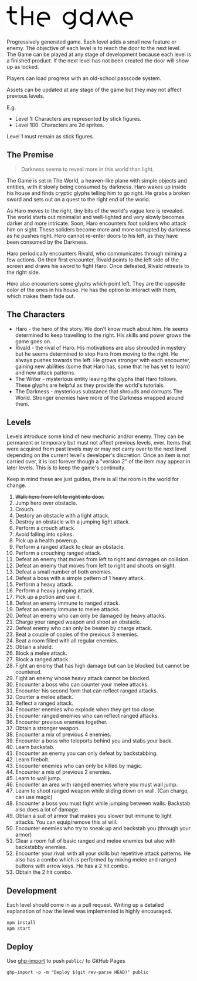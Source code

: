 # ![The Game](logo.png)

Progressively generated game. Each level adds a small new feature or enemy. The objective of each level is to reach the door to the next level. The Game can be played at any stage of development because each level is a finished product. If the next level has not been created the door will show up as locked.

Players can load progress with an old-school passcode system.

Assets can be updated at any stage of the game but they may not affect previous levels.

E.g.

* Level 1: Characters are represented by stick figures.
* Level 100: Characters are 2d sprites.

Level 1 must remain as stick figures.

## The Premise

> Darkness seems to reveal more in this world than light.

The Game is set in The World, a heaven-like plane with simple objects and entities, with it slowly being consumed by darkness. Haro wakes up inside his house and finds cryptic glyphs telling him to go right. He grabs a broken sword and sets out on a quest to the right end of the world.

As Haro moves to the right, tiny bits of the world's vague lore is revealed. The world starts out minimalist and well-lighted and very slowly becomes darker and more intricate. Soon, Haro encounters foot soldiers who attack him on sight. These soliders become more and more corrupted by darkness as he pushes right. Hero cannot re-enter doors to his left, as they have been consumed by the Darkness.

Haro periodically encounters Rivald, who communicates through miming a few actions. On their first encounter, Rivald points to the left side of the screen and draws his sword to fight Haro. Once defeated, Rivald retreats to the right side.

Hero also encounters some glyphs which point left. They are the opposite color of the ones in his house. He has the option to interact with them, which makes them fade out.

## The Characters

 * Haro - the hero of the story. We don't know much about him. He seems determined to keep travelling to the right. His skills and power grows the game goes on.
 * Rivald - the rival of Haro. His motivations are also shrouded in mystery but he seems determined to stop Haro from moving to the right. He always pushes towards the left. He grows stronger with each encounter, gaining new abilities (some that Haro has, some that he has yet to learn) and new attack patterns.
 * The Writer - mysterious entity leaving the glyphs that Haro follows. These glyphs are helpful as they provide the world's tutorials.
 * The Darkness - mysterious substance that shrouds and corrupts The World. Stronger enemies have more of the Darkness wrapped around them.

## Levels

Levels introduce some kind of new mechanic and/or enemy. They can be permanent or temporary but must not affect previous levels, ever. Items that were acquired from past levels may or may not carry over to the next level depending on the current level's developer's discretion. Once an item is not carried over, it is lost forever though a "version 2" of the item may appear in later levels. This is to keep the game's continuity.

Keep in mind these are just guides, there is all the room in the world for change.

 1. ~~Walk hero from left to right into door.~~
 2. Jump hero over obstacle.
 3. Crouch.
 4. Destory an obstacle with a light attack.
 5. Destroy an obstacle with a jumping light attack.
 6. Perform a crouch attack.
 7. Avoid falling into spikes.
 8. Pick up a health powerup.
 9. Perform a ranged attack to clear an obstacle.
 10. Perform a crouching ranged attack.
 11. Defeat an enemy that moves from left to right and damages on collision.
 12. Defeat an enemy that moves from left to right and shoots on sight.
 13. Defeat a small number of both enemies.
 14. Defeat a boss with a simple pattern of 1 heavy attack.
 15. Perform a heavy attack.
 16. Perform a heavy jumping attack.
 17. Pick up a potion and use it.
 18. Defeat an enemy immune to ranged attack.
 19. Defeat an enemy immune to melee attacks.
 20. Defeat an enemy who can only be damaged by heavy attacks.
 21. Charge your ranged weapon and shoot an obstacle.
 22. Defeat enemy who can only be beaten by charge attack.
 23. Beat a couple of copies of the previous 3 enemies.
 24. Beat a room filled with all regular enemies.
 25. Obtain a shield.
 26. Block a melee attack.
 27. Block a ranged attack.
 28. Fight an enemy that has high damage but can be blocked but cannot be countered.
 29. Fight an enemy whose heavy attack cannot be blocked.
 30. Encounter a boss who can counter your melee attacks.
 31. Encounter his second form that can reflect ranged attacks.
 32. Counter a melee attack.
 33. Reflect a ranged attack.
 34. Encounter enemies who explode when they get too close.
 35. Encounter ranged enemies who can reflect ranged attacks.
 36. Encounter previous enemies together.
 37. Obtain a stronger weapon.
 38. Encounter a mix of previous 4 enemies.
 39. Encounter a boss who teleports behind you and stabs your back.
 40. Learn backstab.
 41. Encounter an enemy you can only defeat by backstabbing.
 42. Learn firebolt.
 43. Encounter enemies who can only be killed by magic.
 44. Encounter a mix of previous 2 enemies.
 45. Learn to wall jump.
 46. Encounter an area with ranged enemies where you must wall jump.
 47. Learn to shoot ranged weapon while sliding down on wall. (Can charge, can use magic)
 48. Encounter a boss you must fight while jumping between walls. Backstab also does a lot of damage.
 49. Obtain a suit of armor that makes you slower but immune to light attacks. You can equip/remove this at will.
 50. Encounter enemies who try to sneak up and backstab you (through your armor)
 51. Clear a room full of basic ranged and melee enemies but also with backstabby enemies.
 52. Encounter your rival: with all your skills but repetitive attack patterns. He also has a combo which is performed by mixing melee and ranged buttons with arrow keys. He has a 2 hit combo.
 53. Obtain the 2 hit combo.

## Development

Each level should come in as a pull request. Writing up a detailed explanation
of how the level was implemented is highly encouraged.

```
npm install
npm start
```

## Deploy

Use [ghp-import](https://github.com/davisp/ghp-import) to push `public/` to
GitHub Pages

```
ghp-import -p -m "Deploy $(git rev-parse HEAD)" public
```

